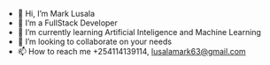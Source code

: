 - 👋 Hi, I’m Mark Lusala
- 👀 I’m  a FullStack Developer  
- 🌱 I’m currently learning Artificial Inteligence and Machine Learning 
- 💞️ I’m looking to collaborate on your needs
- 📫 How to reach me +254114139114, lusalamark63@gmail.com


